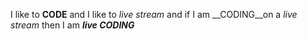 I like to **CODE** and I like to _live stream_ and if I am __CODING__on a *live stream* then I am __*live CODING*__
